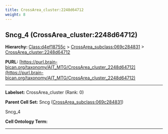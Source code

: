 ```yaml
---
title: CrossArea_cluster:2248d64712
weight: 8
---
```

## Sncg_4 (CrossArea_cluster:2248d64712)
<b>Hierarchy: </b>
[Class:d4ef18755c](../Class_d4ef18755c) >
[CrossArea_subclass:069c284831](../CrossArea_subclass_069c284831) >
[CrossArea_cluster:2248d64712](../CrossArea_cluster_2248d64712)

**PURL:** [https://purl.brain-bican.org/taxonomy/AIT_MTG/CrossArea_cluster_2248d64712](https://purl.brain-bican.org/taxonomy/AIT_MTG/CrossArea_cluster_2248d64712)

---


**Labelset:** CrossArea_cluster (Rank: 0)

**Parent Cell Set:** Sncg ([CrossArea_subclass:069c284831](../CrossArea_subclass_069c284831))

Sncg_4


**Cell Ontology Term:** 

[MARKER GENES.]: #


---

[TRANSFERRED ANNOTATIONS.]: #


[AUTHOR ANNOTATION FIELDS.]: #

